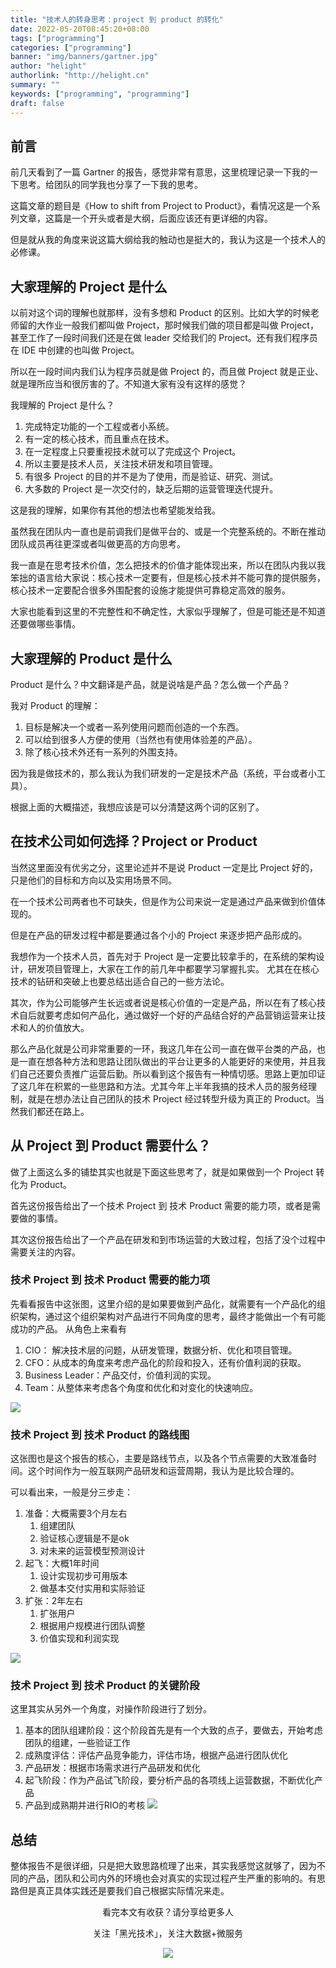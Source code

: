 ```yaml
---
title: "技术人的转身思考：project 到 product 的转化"
date: 2022-05-20T08:45:20+08:00
tags: ["programming"]
categories: ["programming"]
banner: "img/banners/gartner.jpg"
author: "helight"
authorlink: "http://helight.cn"
summary: ""
keywords: ["programming", "programming"]
draft: false
---
```


## 前言
前几天看到了一篇 Gartner 的报告，感觉非常有意思，这里梳理记录一下我的一下思考。给团队的同学我也分享了一下我的思考。

这篇文章的题目是《How to shift from Project to Product》，看情况这是一个系列文章，这篇是一个开头或者是大纲，后面应该还有更详细的内容。

但是就从我的角度来说这篇大纲给我的触动也是挺大的，我认为这是一个技术人的必修课。

## 大家理解的 Project 是什么
以前对这个词的理解也就那样，没有多想和 Product 的区别。比如大学的时候老师留的大作业一般我们都叫做 Project，那时候我们做的项目都是叫做 Project，甚至工作了一段时间我们还是在做 leader 交给我们的 Project。还有我们程序员在 IDE 中创建的也叫做 Project。

所以在一段时间内我们认为程序员就是做 Project 的，而且做 Project 就是正业、就是理所应当和很厉害的了。不知道大家有没有这样的感觉？

我理解的 Project 是什么？
1. 完成特定功能的一个工程或者小系统。
2. 有一定的核心技术，而且重点在技术。
3. 在一定程度上只要重视技术就可以了完成这个 Project。
4. 所以主要是技术人员，关注技术研发和项目管理。
5. 有很多 Project 的目的并不是为了使用，而是验证、研究、测试。
6. 大多数的 Project 是一次交付的，缺乏后期的运营管理迭代提升。

这是我的理解，如果你有其他的想法也希望能发给我。

虽然我在团队内一直也是前调我们是做平台的、或是一个完整系统的。不断在推动团队成员再往更深或者叫做更高的方向思考。

我一直是在思考技术价值，怎么把技术的价值才能体现出来，所以在团队内我以我笨拙的语言给大家说：核心技术一定要有，但是核心技术并不能可靠的提供服务，核心技术一定要配合很多外围配套的设施才能提供可靠稳定高效的服务。

大家也能看到这里的不完整性和不确定性，大家似乎理解了，但是可能还是不知道还要做哪些事情。

## 大家理解的 Product 是什么
Product 是什么？中文翻译是产品，就是说啥是产品？怎么做一个产品？

我对 Product 的理解：
1. 目标是解决一个或者一系列使用问题而创造的一个东西。
2. 可以给到很多人方便的使用（当然也有使用体验差的产品）。
3. 除了核心技术外还有一系列的外围支持。

因为我是做技术的，那么我认为我们研发的一定是技术产品（系统，平台或者小工具）。

根据上面的大概描述，我想应该是可以分清楚这两个词的区别了。

## 在技术公司如何选择？Project or Product

当然这里面没有优劣之分，这里论述并不是说 Product 一定是比 Project 好的，只是他们的目标和方向以及实用场景不同。

在一个技术公司两者也不可缺失，但是作为公司来说一定是通过产品来做到价值体现的。

但是在产品的研发过程中都是要通过各个小的 Project 来逐步把产品形成的。

我想作为一个技术人员，首先对于 Project 是一定要比较拿手的，在系统的架构设计，研发项目管理上，大家在工作的前几年中都要学习掌握扎实。
尤其在在核心技术的钻研和突破上也要总结出适合自己的一些方法论。

其次，作为公司能够产生长远或者说是核心价值的一定是产品，所以在有了核心技术自后就要考虑如何产品化，通过做好一个好的产品结合好的产品营销运营来让技术和人的价值放大。

那么产品化就是公司非常重要的一环，我这几年在公司一直在做平台类的产品，也是一直在想各种方法和思路让团队做出的平台让更多的人能更好的来使用，并且我们自己还要负责推广运营后勤。所以看到这个报告有一种情切感。思路上更加印证了这几年在积累的一些思路和方法。尤其今年上半年我搞的技术人员的服务经理制，就是在想办法让自己团队的技术 Project 经过转型升级为真正的 Product。当然我们都还在路上。

## 从 Project 到 Product 需要什么？
做了上面这么多的铺垫其实也就是下面这些思考了，就是如果做到一个 Project 转化为 Product。

首先这份报告给出了一个技术 Project 到 技术 Product 需要的能力项，或者是需要做的事情。

其次这份报告给出了一个产品在研发和到市场运营的大致过程，包括了没个过程中需要关注的内容。

### 技术 Project 到 技术 Product 需要的能力项

先看看报告中这张图，这里介绍的是如果要做到产品化，就需要有一个产品化的组织架构，通过这个组织架构对产品进行不同角度的思考，最终才能做出一个有可能成功的产品。
从角色上来看有
1. CIO： 解决技术层的问题，从研发管理，数据分析、优化和项目管理。
2. CFO：从成本的角度来考虑产品化的阶段和投入，还有价值利润的获取。
3. Business Leader：产品交付，价值利润的实现。
4. Team：从整体来考虑各个角度和优化和对变化的快速响应。

![](imgs/1.jpg)


### 技术 Project 到 技术 Product 的路线图
这张图也是这个报告的核心，主要是路线节点，以及各个节点需要的大致准备时间。这个时间作为一般互联网产品研发和运营周期，我认为是比较合理的。

可以看出来，一般是分三步走：
1. 准备：大概需要3个月左右
   1. 组建团队
   2. 验证核心逻辑是不是ok
   3. 对未来的运营模型预测设计
2. 起飞：大概1年时间
   1. 设计实现初步可用版本
   2. 做基本交付实用和实际验证
3. 扩张：2年左右
   1. 扩张用户
   2. 根据用户规模进行团队调整
   3. 价值实现和利润实现

![](imgs/2.jpg)
### 技术 Project 到 技术 Product 的关键阶段
这里其实从另外一个角度，对操作阶段进行了划分。
1. 基本的团队组建阶段：这个阶段首先是有一个大致的点子，要做去，开始考虑团队的组建，一些验证工作
2. 成熟度评估：评估产品竞争能力，评估市场，根据产品进行团队优化
3. 产品研发：根据市场需求进行产品研发和优化
4. 起飞阶段：作为产品试飞阶段，要分析产品的各项线上运营数据，不断优化产品
5. 产品到成熟期并进行RIO的考核
![](imgs/3.jpg)

## 总结
整体报告不是很详细，只是把大致思路梳理了出来，其实我感觉这就够了，因为不同的产品，团队和公司内外的环境也会对真实的实现过程产生严重的影响的。有思路但是真正具体实践还是要我们自己根据实际情况来走。

<center>
看完本文有收获？请分享给更多人

关注「黑光技术」，关注大数据+微服务

![](/img/qrcode_helight_tech.jpg)

</center>